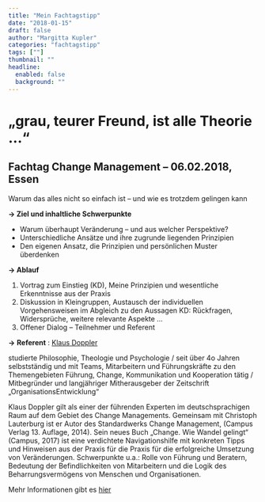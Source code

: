 ```yaml
---
title: "Mein Fachtagstipp"
date: "2018-01-15"
draft: false
author: "Margitta Kupler"
categories: "fachtagstipp"
tags: [""]
thumbnail: ""
headline:
  enabled: false
  background: ""
---
```


# „grau, teurer Freund, ist alle Theorie …“
## Fachtag Change Management – 06.02.2018, Essen

Warum das alles nicht so einfach ist – und wie es trotzdem gelingen kann

****→** Ziel und inhaltliche Schwerpunkte**

<!--more-->

  * Warum überhaupt Veränderung – und aus welcher Perspektive?
  * Unterschiedliche Ansätze und ihre zugrunde liegenden Prinzipien
  * Den eigenen Ansatz, die Prinzipien und persönlichen Muster überdenken

****→** Ablauf**

  1. Vortrag zum Einstieg (KD), Meine Prinzipien und wesentliche Erkenntnisse aus der Praxis
  2. Diskussion in Kleingruppen, Austausch der individuellen Vorgehensweisen im Abgleich zu den Aussagen KD: Rückfragen, Widersprüche, weitere relevante Aspekte …
  3. Offener Dialog – Teilnehmer und Referent

****→**** **Referent** : [Klaus Doppler](http://www.ifs-essen.de/institut/trainerinnen/alle-trainer/doppler-klaus/)

studierte Philosophie, Theologie und Psychologie / seit über 4o Jahren
selbstständig und mit Teams, Mitarbeitern und Führungskräfte zu den
Themengebieten Führung, Change, Kommunikation und Kooperation tätig /
Mitbegründer und langjähriger Mitherausgeber der Zeitschrift
„OrganisationsEntwicklung“

Klaus Doppler gilt als einer der führenden Experten im deutschsprachigen Raum
auf dem Gebiet des Change Managements. Gemeinsam mit Christoph Lauterburg ist
er Autor des Standardwerks Change Management, (Campus Verlag 13. Auflage,
2014). Sein neues Buch „Change. Wie Wandel gelingt“ (Campus, 2017) ist eine
verdichtete Navigationshilfe mit konkreten Tipps und Hinweisen aus der Praxis
für die Praxis für die erfolgreiche Umsetzung von Veränderungen. Schwerpunkte
u.a.: Rolle von Führung und Beratern, Bedeutung der Befindlichkeiten von
Mitarbeitern und die Logik des Beharrungsvermögens von Menschen und
Organisationen.

Mehr Informationen gibt es [hier](http://www.ifs-essen.de/fortbildung/fachtage/06022018-change-management-grau-teurer-freund-ist-alle-theorie/ "Fachtag-ifs")




